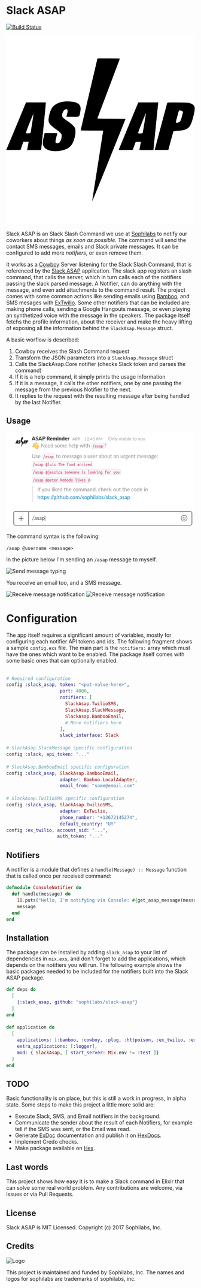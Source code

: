 # Slack ASAP

[![Build Status](https://travis-ci.org/sophilabs/slack-asap.svg?branch=master)](https://travis-ci.org/sophilabs/slack-asap)

![Logo](docs/asap.png)

Slack ASAP is an Slack Slash Command we use at [Sophilabs](https://sophilabs.co) to notify our coworkers about things *as soon as possible*. The command will send the contact SMS messages, emails and Slack private messages. It can be configured to add more *notifiers*, or even remove them.

It works as a [Cowboy](https://github.com/ninenines/cowboy) Server listening for the Slack Slash Command, that is referenced by the [Slack ASAP](https://sophilabs.slack.com/apps/A6QJPCSR2-asap-reminder) application. The slack app registers an slash command, that calls the server, which in turn calls each of the notifiers passing the slack parsed message. A Notifier, can do anything with the message, and even add attachments to the command result. The project comes with some common actions like sending emails using [Bamboo](https://github.com/thoughtbot/bamboo), and SMS mesages with [ExTwilio](https://github.com/danielberkompas/ex_twilio). Some other notifiers that can be included are: making phone calls, sending a Google Hangouts message, or even playing an synthetized voice with the message in the speakers. The package itself fetchs the profile information, about the receiver and make the heavy lifting of exposing all the information behind the `SlackAsap.Message` struct.

A basic worflow is described:
1. Cowboy receives the Slash Command request
2. Transform the JSON parameters into a `SlackAsap.Message` struct
3. Calls the SlackAsap.Core notifier (checks Slack token and parses the command)
4. If it is a help command, it simply prints the usage information
5. If it is a message, it calls the other notifiers, one by one passing the message from the previous Notifier to the next.
6. It replies to the request with the resulting message after being handled by the last Notifier.

## Usage

![Sample usage](docs/usage.png)

The command syntax is the following:

```/asap @username <message>```

In the picture below I'm sending an `/asap` message to myself.

![Send message typing](docs/send.gif)

You receive an email too, and a SMS message.

![Receive message notification](docs/email.gif)
![Receive message notification](docs/sms.png)

# Configuration

The app itself requires a significant amount of variables, mostly for configuring each notifier API tokens and ids. The following fragment shows a sample `config.exs` file. The main part is the `notifiers:` array which must have the ones which want to be enabled. The package itself comes with some basic ones that can optionally enabled.

```elixir

# Required configuration
config :slack_asap, token: "<put-value-here>",
                    port: 4000,
                    notifiers: [
                      SlackAsap.TwilioSMS,
                      SlackAsap.SlackMessage,
                      SlackAsap.BambooEmail,
                      # More notifiers here
                    ],
                    slack_interface: Slack

# SlackAsap.SlackMessage specific configuration
config :slack, api_token: "..."

# SlackAsap.BambooEmail specific configuration
config :slack_asap, SlackAsap.BambooEmail,
                    adapter: Bamboo.LocalAdapter,
                    email_from: "some@email.com"

# SlackAsap.TwilioSMS specific configuration
config :slack_asap, SlackAsap.TwilioSMS,
                    adapter: ExTwilio,
                    phone_number: "+12672145274",
                    default_country: "UY"
config :ex_twilio, account_sid: "...",
                   auth_token: "..."
```

## Notifiers

A notifier is a module that defines a `handle(Message) :: Message` function that is called once per received command:

```elixir
defmodule ConsoleNotifier do
  def handle(message) do
    IO.puts("Hello, I'm notifying via Console: #{get_asap_message(message)}")
    message
  end
end
```


## Installation

The package can be installed by adding `slack_asap` to your list of dependencies in `mix.exs`, and don't forget to add the applications, which depends on the notifiers you will run. The following example shows the basic packages needed to be included for the notifiers built into the Slack ASAP package.

```elixir
def deps do
  [
    {:slack_asap, github: "sophilabs/slack-asap"}
  ]
end

def application do
  [
    applications: [:bamboo, :cowboy, :plug, :httpoison, :ex_twilio, :ex_phone_number],
    extra_applications: [:logger],
    mod: { SlackAsap, [ start_server: Mix.env != :test ]}
  ]
end
```

## TODO

Basic functionality is on place, but this is still a work in progress, in alpha state. Some steps to make this project a little more solid are:

* Execute Slack, SMS, and Email notifiers in the background.
* Communicate the sender about the result of each Notifiers, for example tell if the SMS was sent, or the Email was read.
* Generate [ExDoc](https://github.com/elixir-lang/ex_doc) documentation
and publish it on [HexDocs](https://hexdocs.pm).
* Implement Credo checks.
* Make package available on [Hex](https://hex.pm/docs/publish).


## Last words

This project shows how easy it is to make a Slack command in Elixir that can solve some real world problem. Any contributions are welcome, via issues or via Pull Requests.

## License

Slack ASAP is MIT Licensed. Copyright (c) 2017 Sophilabs, Inc.


## Credits

![Logo](https://s3.amazonaws.com/sophilabs-assets/logo/logo_300x66.gif)

This project is maintained and funded by Sophilabs, Inc. The names and logos for sophilabs are trademarks of sophilabs, inc.
